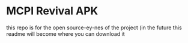 # MCPI Revival APK

this repo is for the open source-ey-nes of the project (in the future this readme will become where you can download it
